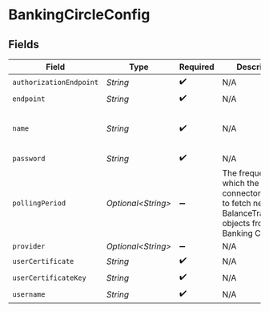 # BankingCircleConfig


## Fields

| Field                                                                                                           | Type                                                                                                            | Required                                                                                                        | Description                                                                                                     | Example                                                                                                         |
| --------------------------------------------------------------------------------------------------------------- | --------------------------------------------------------------------------------------------------------------- | --------------------------------------------------------------------------------------------------------------- | --------------------------------------------------------------------------------------------------------------- | --------------------------------------------------------------------------------------------------------------- |
| `authorizationEndpoint`                                                                                         | *String*                                                                                                        | :heavy_check_mark:                                                                                              | N/A                                                                                                             | XXX                                                                                                             |
| `endpoint`                                                                                                      | *String*                                                                                                        | :heavy_check_mark:                                                                                              | N/A                                                                                                             | XXX                                                                                                             |
| `name`                                                                                                          | *String*                                                                                                        | :heavy_check_mark:                                                                                              | N/A                                                                                                             | My Banking Circle Account                                                                                       |
| `password`                                                                                                      | *String*                                                                                                        | :heavy_check_mark:                                                                                              | N/A                                                                                                             | XXX                                                                                                             |
| `pollingPeriod`                                                                                                 | *Optional\<String>*                                                                                             | :heavy_minus_sign:                                                                                              | The frequency at which the connector will try to fetch new BalanceTransaction objects from Banking Circle API.<br/> | 60s                                                                                                             |
| `provider`                                                                                                      | *Optional\<String>*                                                                                             | :heavy_minus_sign:                                                                                              | N/A                                                                                                             |                                                                                                                 |
| `userCertificate`                                                                                               | *String*                                                                                                        | :heavy_check_mark:                                                                                              | N/A                                                                                                             | XXX                                                                                                             |
| `userCertificateKey`                                                                                            | *String*                                                                                                        | :heavy_check_mark:                                                                                              | N/A                                                                                                             | XXX                                                                                                             |
| `username`                                                                                                      | *String*                                                                                                        | :heavy_check_mark:                                                                                              | N/A                                                                                                             | XXX                                                                                                             |